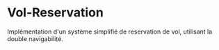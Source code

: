 # Vol-Reservation

Implémentation d'un système simplifié de reservation de vol, utilisant la double navigabilité.
